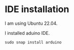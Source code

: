 # IDE installation

I am using Ubuntu 22.04.

I installed aduino IDE.

`sudo snap install arduino`






